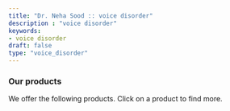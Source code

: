 ```yaml
---
title: "Dr. Neha Sood :: voice disorder"
description : "voice disorder" 
keywords:
- voice disorder
draft: false
type: "voice_disorder"
---
```


### Our products

We offer the following products. Click on a product to find more.